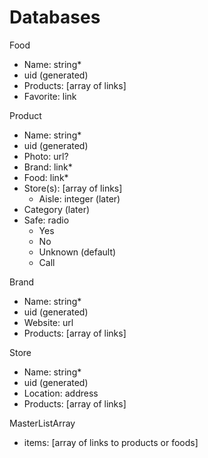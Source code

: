 # Databases

Food

- Name: string\*
- uid (generated)
- Products: [array of links]
- Favorite: link

Product

- Name: string\*
- uid (generated)
- Photo: url?
- Brand: link\*
- Food: link\*
- Store(s): [array of links]
  - Aisle: integer (later)
- Category (later)
- Safe: radio
  - Yes
  - No
  - Unknown (default)
  - Call

Brand

- Name: string\*
- uid (generated)
- Website: url
- Products: [array of links]

Store

- Name: string\*
- uid (generated)
- Location: address
- Products: [array of links]

MasterListArray

- items: [array of links to products or foods]
